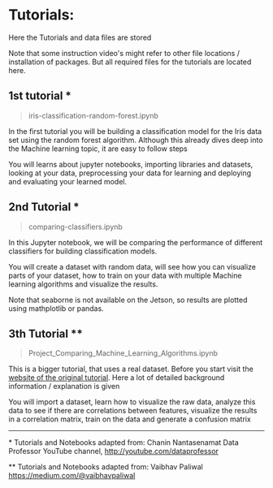 # Tutorials:
Here the Tutorials and data files are stored

Note that some instruction video's might refer to other file locations / installation of packages. But all required files for the tutorials are located here.


## 1st tutorial *   
> iris-classification-random-forest.ipynb

In the first tutorial you will be building a classification model for the Iris data set using the random forest algorithm. Although this already dives deep into the Machine learning topic, it are easy to follow steps

You will learns about jupyter notebooks, importing libraries and datasets, looking at your data, preprocessing your data for learning and deploying and evaluating your learned model.

## 2nd Tutorial *

> comparing-classifiers.ipynb

In this Jupyter notebook, we will be comparing the performance of different classifiers for building classification models.

You will create a dataset with random data, will see how you can visualize parts of your dataset, how to train on your data with multiple Machine learning algorithms and visualize the results.

Note that seaborne is not available on the Jetson, so results are plotted using mathplotlib or pandas.


## 3th Tutorial **

> Project_Comparing_Machine_Learning_Algorithms.ipynb

This is a bigger tutorial, that uses a real dataset. Before you start visit the [website of the original tutorial](https://medium.com/@vaibhavpaliwal/comparing-machine-learning-algorithms-on-a-single-dataset-classification-46ffc5d3f278).
Here a lot of detailed background information / explanation is given

You will import a dataset, learn how to visualize the raw data, analyze this data to see if there are correlations between features, visualize the results in a correlation matrix, train on the data and generate a confusion matrix





---------------------
\* Tutorials and Notebooks adapted from: Chanin Nantasenamat
Data Professor YouTube channel, http://youtube.com/dataprofessor

\** Tutorials and Notebooks adapted from: Vaibhav Paliwal
https://medium.com/@vaibhavpaliwal
